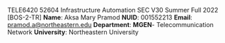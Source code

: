 TELE6420 52604 Infrastructure Automation SEC V30 Summer Full 2022 [BOS-2-TR]
**Name**: Aksa Mary Pramod
**NUID**: 001552213
**Email**: pramod.a@northeastern.edu
**Department**: **MGEN**- Telecommunication Network **University**: Northeastern University
